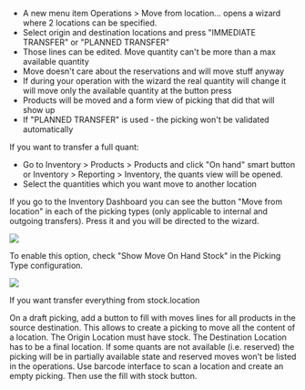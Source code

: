 - A new menu item Operations \> Move from location... opens a wizard where 2 locations
  can be specified.
- Select origin and destination locations and press "IMMEDIATE TRANSFER" or "PLANNED
  TRANSFER"
- Those lines can be edited. Move quantity can't be more than a max available quantity
- Move doesn't care about the reservations and will move stuff anyway
- If during your operation with the wizard the real quantity will change it will move
  only the available quantity at the button press
- Products will be moved and a form view of picking that did that will show up
- If "PLANNED TRANSFER" is used - the picking won't be validated automatically

If you want to transfer a full quant:

- Go to Inventory \> Products \> Products and click "On hand" smart button or Inventory
  \> Reporting \> Inventory, the quants view will be opened.
- Select the quantities which you want move to another location

If you go to the Inventory Dashboard you can see the button "Move from location" in each
of the picking types (only applicable to internal and outgoing transfers). Press it and
you will be directed to the wizard.

![](https://user-images.githubusercontent.com/147538094/281480833-208ea309-0bad-43e7-bd6f-8384520afe00.png)

To enable this option, check "Show Move On Hand Stock" in the Picking Type
configuration.

![](https://user-images.githubusercontent.com/147538094/281479487-45fa4bde-36be-4ba1-8d54-8e707b89459e.png)

If you want transfer everything from stock.location

On a draft picking, add a button to fill with moves lines for all products in the source
destination. This allows to create a picking to move all the content of a location. The
Origin Location must have stock. The Destination Location has to be a final location. If
some quants are not available (i.e. reserved) the picking will be in partially available
state and reserved moves won't be listed in the operations. Use barcode interface to
scan a location and create an empty picking. Then use the fill with stock button.
